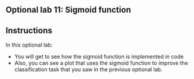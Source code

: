 ## Optional lab 11: Sigmoid function

## Instructions

In this optional lab:

- You will get to see how the sigmoid function is implemented in code
- Also, you can see a plot that uses the sigmoid function to improve the classification task that you saw in the previous optional lab.